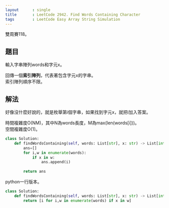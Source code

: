 ```yaml
---
layout      : single
title       : LeetCode 2942. Find Words Containing Character
tags        : LeetCode Easy Array String Simulation
---
```

雙周賽118。

## 題目

輸入字串陣列words和字元x。  

回傳一個**索引陣列**，代表著包含字元x的字串。  
索引陣列順序不限。  

## 解法

好像沒什麼好說的，就是枚舉第i個字串，如果找到字元x，就把i加入答案。  

時間複雜度O(NM)，其中N為words長度，M為max(len(words[i]))。  
空間複雜度O(1)。  

```python
class Solution:
    def findWordsContaining(self, words: List[str], x: str) -> List[int]:
        ans=[]
        for i,w in enumerate(words):
            if x in w:
                ans.append(i)
                
        return ans
```

python一行版本。  

```python
class Solution:
    def findWordsContaining(self, words: List[str], x: str) -> List[int]:
        return [i for i,w in enumerate(words) if x in w]
```
